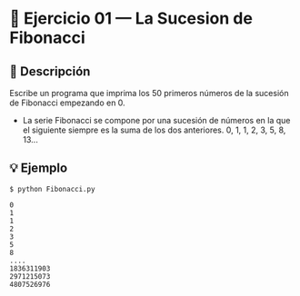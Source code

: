 # 🧮 Ejercicio 01 — La Sucesion de Fibonacci

## 📌 Descripción



 Escribe un programa que imprima los 50 primeros números de la sucesión
 de Fibonacci empezando en 0.
 - La serie Fibonacci se compone por una sucesión de números en
   la que el siguiente siempre es la suma de los dos anteriores.
   0, 1, 1, 2, 3, 5, 8, 13...


## 💡 Ejemplo

    
    $ python Fibonacci.py

    0
    1 
    1 
    2 
    3 
    5 
    8 
    ....
    1836311903
    2971215073
    4807526976
